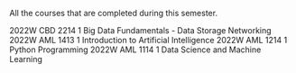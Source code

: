 All the courses that are completed during this semester.

  2022W CBD 2214 1 Big Data Fundamentals - Data Storage Networking
  2022W AML 1413 1 Introduction to Artificial Intelligence
  2022W AML 1214 1 Python Programming
  2022W AML 1114 1 Data Science and Machine Learning

